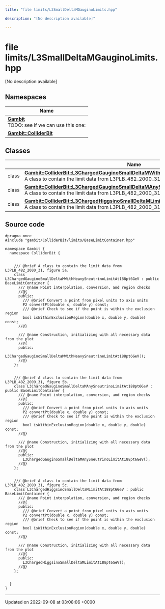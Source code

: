 ```yaml
---
title: "file limits/L3SmallDeltaMGauginoLimits.hpp"

description: "[No description available]"

---
```


# file limits/L3SmallDeltaMGauginoLimits.hpp

[No description available]

## Namespaces

| Name           |
| -------------- |
| **[Gambit](/documentation/code/namespaces/namespacegambit/)** <br>TODO: see if we can use this one:  |
| **[Gambit::ColliderBit](/documentation/code/namespaces/namespacegambit_1_1colliderbit/)**  |

## Classes

|                | Name           |
| -------------- | -------------- |
| class | **[Gambit::ColliderBit::L3ChargedGauginoSmallDeltaMWithHeavySneutrinoLimitAt188pt6GeV](/documentation/code/classes/classgambit_1_1colliderbit_1_1l3chargedgauginosmalldeltamwithheavysneutrinolimitat188pt6gev/)** <br>A class to contain the limit data from L3PLB_482_2000_31, figure 5a.  |
| class | **[Gambit::ColliderBit::L3ChargedGauginoSmallDeltaMAnySneutrinoLimitAt188pt6GeV](/documentation/code/classes/classgambit_1_1colliderbit_1_1l3chargedgauginosmalldeltamanysneutrinolimitat188pt6gev/)** <br>A class to contain the limit data from L3PLB_482_2000_31, figure 5b.  |
| class | **[Gambit::ColliderBit::L3ChargedHiggsinoSmallDeltaMLimitAt188pt6GeV](/documentation/code/classes/classgambit_1_1colliderbit_1_1l3chargedhiggsinosmalldeltamlimitat188pt6gev/)** <br>A class to contain the limit data from L3PLB_482_2000_31, figure 5c.  |




## Source code

```
#pragma once
#include "gambit/ColliderBit/limits/BaseLimitContainer.hpp"

namespace Gambit {
  namespace ColliderBit {


    /// @brief A class to contain the limit data from L3PLB_482_2000_31, figure 5a.
    class L3ChargedGauginoSmallDeltaMWithHeavySneutrinoLimitAt188pt6GeV : public BaseLimitContainer {
      /// @name Point interpolation, conversion, and region checks
      //@{
      public:
        /// @brief Convert a point from pixel units to axis units
        P2 convertPt(double x, double y) const;
        /// @brief Check to see if the point is within the exclusion region
        bool isWithinExclusionRegion(double x, double y, double) const;
      //@}

      /// @name Construction, initializing with all necessary data from the plot
      //@{
      public:
        L3ChargedGauginoSmallDeltaMWithHeavySneutrinoLimitAt188pt6GeV();
      //@}
    };


    /// @brief A class to contain the limit data from L3PLB_482_2000_31, figure 5b.
    class L3ChargedGauginoSmallDeltaMAnySneutrinoLimitAt188pt6GeV : public BaseLimitContainer {
      /// @name Point interpolation, conversion, and region checks
      //@{
      public:
        /// @brief Convert a point from pixel units to axis units
        P2 convertPt(double x, double y) const;
        /// @brief Check to see if the point is within the exclusion region
        bool isWithinExclusionRegion(double x, double y, double) const;
      //@}

      /// @name Construction, initializing with all necessary data from the plot
      //@{
      public:
        L3ChargedGauginoSmallDeltaMAnySneutrinoLimitAt188pt6GeV();
      //@}
    };


    /// @brief A class to contain the limit data from L3PLB_482_2000_31, figure 5c.
    class L3ChargedHiggsinoSmallDeltaMLimitAt188pt6GeV : public BaseLimitContainer {
      /// @name Point interpolation, conversion, and region checks
      //@{
      public:
        /// @brief Convert a point from pixel units to axis units
        P2 convertPt(double x, double y) const;
        /// @brief Check to see if the point is within the exclusion region
        bool isWithinExclusionRegion(double x, double y, double) const;
      //@}

      /// @name Construction, initializing with all necessary data from the plot
      //@{
      public:
        L3ChargedHiggsinoSmallDeltaMLimitAt188pt6GeV();
      //@}
    };


  }
}
```


-------------------------------

Updated on 2022-09-08 at 03:08:06 +0000
